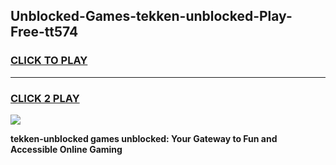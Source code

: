 
## Unblocked-Games-tekken-unblocked-Play-Free-tt574
<h3>
<a href="https://premium76.site?title=tekken-unblocked&ref=18A1">CLICK TO PLAY</a></h3>
<hr>

<h3>
<a href="https://premium76.site?title=tekken-unblocked&ref=18A1">CLICK 2 PLAY</a>
  
</h3>

<a href="https://premium76.site?title=tekken-unblocked&ref=18A1"><img src="https://clearcache.store/games.png"></a>


**tekken-unblocked games unblocked: Your Gateway to Fun and Accessible Online Gaming**
